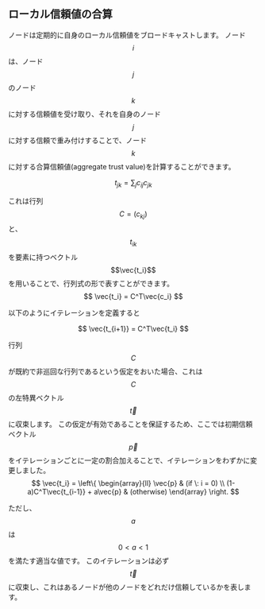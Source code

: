 ## ローカル信頼値の合算

ノードは定期的に自身のローカル信頼値をブロードキャストします。
ノード$$i$$は、ノード$$j$$のノード$$k$$に対する信頼値を受け取り、それを自身のノード$$j$$に対する信頼で重み付けすることで、ノード$$k$$に対する合算信頼値(aggregate trust value)を計算することができます。

$$
t_{jk} = \sum_jc_{ij}c_{jk}
$$

これは行列$$C=(c_{kj})$$と、$$t_{ik}$$を要素に持つベクトル$$\vec{t_i}$$を用いることで、行列式の形で表すことができます。
$$
\vec{t_i} = C^T\vec{c_i}
$$

以下のようにイテレーションを定義すると

$$
\vec{t_{i+1}} = C^T\vec{t_i}
$$

行列$$C$$が既約で非巡回な行列であるという仮定をおいた場合、これは$$C$$の左特異ベクトル$$\vec{t}$$に収束します。
この仮定が有効であることを保証するため、ここでは初期信頼ベクトル$$\vec{p}$$をイテレーションごとに一定の割合加えることで、イテレーションをわずかに変更しました。
$$
\vec{t_i} = \left\{
    \begin{array}{ll}
        \vec{p}  & (if \: i = 0) \\
        (1-a)C^T\vec{t_{i-1}} + a\vec{p} & (otherwise)
    \end{array}
\right.
$$

ただし、$$a$$は$$0 \lt a \lt 1$$を満たす適当な値です。
このイテレーションは必ず$$\vec{t}$$に収束し、これはあるノードが他のノードをどれだけ信頼しているかを表します。

